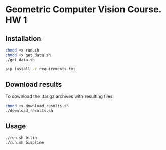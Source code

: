 # Geometric Computer Vision Course. HW 1

<!-- Please download the validation datasets at [validation.zip](https://www.dropbox.com/s/lxg7lb8xqcmxowa/validation.zip?dl=0) -->

## Installation

```bash
chmod +x run.sh
chmod +x get_data.sh
./get_data.sh
```

```bash
pip install -r requirements.txt
```

## Download results

To download the .tar.gz archives with resulting files:

```bash
chmod +x download_results.sh
./download_results.sh
```

## Usage 

```bash
./run.sh bilin
./run.sh bispline
```
